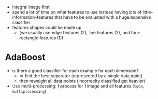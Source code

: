 - Integral image first
- spend a lot of time on what features to use instead having lots of little-information-features that have to be evaluated with a huge/expensive classifier
- features shapes could be made up
  - (we usually use edge features (2), line features (2), and four-rectangle features (1))



# AdaBoost

- is there a good classifier for each example for each dimension?
  - => find the best separator (represented by a single data point)
  - then reweight all data points (incorreclty classified get heavier)
- Use multi-processing: 1 process for 1 image and all features (`tqdm`, `multiprocessing`)